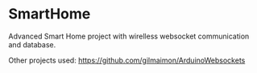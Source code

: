 # SmartHome
Advanced Smart Home project with wirelless websocket communication and database.


Other projects used:
  https://github.com/gilmaimon/ArduinoWebsockets
